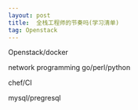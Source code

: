 ```yaml
---
layout: post
title:  全栈工程师的节奏吗(学习清单)
tag: Openstack 
---
```


Openstack/docker

network programming go/perl/python

chef/CI

mysql/pregresql
